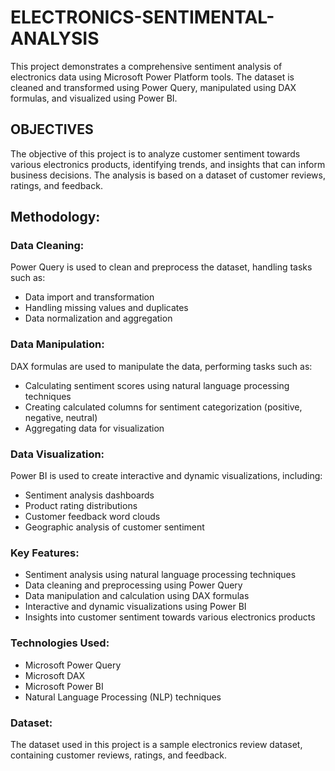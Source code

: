 # ELECTRONICS-SENTIMENTAL-ANALYSIS
This project demonstrates a comprehensive sentiment analysis of electronics data using Microsoft Power Platform tools. The dataset is cleaned and transformed using Power Query, manipulated using DAX formulas, and visualized using Power BI.

## OBJECTIVES 
The objective of this project is to analyze customer sentiment towards various electronics products, identifying trends, and insights that can inform business decisions. The analysis is based on a dataset of customer reviews, ratings, and feedback.

## Methodology:
### Data Cleaning: 
Power Query is used to clean and preprocess the dataset, handling tasks such as:
- Data import and transformation
- Handling missing values and duplicates
- Data normalization and aggregation
  
### Data Manipulation: 
DAX formulas are used to manipulate the data, performing tasks such as:
- Calculating sentiment scores using natural language processing techniques
- Creating calculated columns for sentiment categorization (positive, negative, neutral)
- Aggregating data for visualization
  
### Data Visualization: 
Power BI is used to create interactive and dynamic visualizations, including:
- Sentiment analysis dashboards
- Product rating distributions
- Customer feedback word clouds
- Geographic analysis of customer sentiment

### Key Features:
- Sentiment analysis using natural language processing techniques
- Data cleaning and preprocessing using Power Query
- Data manipulation and calculation using DAX formulas
- Interactive and dynamic visualizations using Power BI
- Insights into customer sentiment towards various electronics products

### Technologies Used:
- Microsoft Power Query
- Microsoft DAX
- Microsoft Power BI
- Natural Language Processing (NLP) techniques
  
### Dataset:
The dataset used in this project is a sample electronics review dataset, containing customer reviews, ratings, and feedback.
